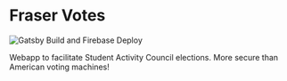 # Fraser Votes
![Gatsby Build and Firebase Deploy](https://github.com/Fraser-Votes/client/workflows/Gatsby%20Build%20and%20Firebase%20Deploy/badge.svg?branch=master)

Webapp to facilitate Student Activity Council elections. More secure than American voting machines!
